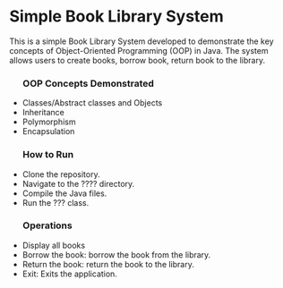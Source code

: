 <h1>Simple Book Library System</h1>
<p>This is a simple Book Library System developed to demonstrate the key concepts of Object-Oriented Programming (OOP) in Java. The system allows users to create books, borrow book, return book to the library.</p>

<ul><h3>OOP Concepts Demonstrated</h3>
<li>Classes/Abstract classes and Objects</li>
<li>Inheritance</li>
<li>Polymorphism</li>
<li>Encapsulation</li>
<h3>How to Run</h3>
<li>Clone the repository.</li>
<li>Navigate to the ???? directory.</li>
<li>Compile the Java files.</li>
<li>Run the ??? class.</li>
<h3>Operations</h3>
<li>Display all books</li>
<li>Borrow the book: borrow the book from the library.</li>
<li>Return the book: return the book to the library.</li>
<li>Exit: Exits the application.</li>
</ul>
